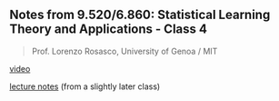 ## Notes from 9.520/6.860: Statistical Learning Theory and Applications - Class 4
> Prof. Lorenzo Rosasco, University of Genoa / MIT

[video](https://www.youtube.com/live/_hOZw7SsTXc?si=zzCKphDZ1BmXHv1-)

[lecture notes](https://github.com/sebastiani/6.860-Statistical-Learning-Theory/blob/master/lectures/lecture4_features_and_kernels/Class04_Feature%2BKernels.pdf) (from a slightly later class)

